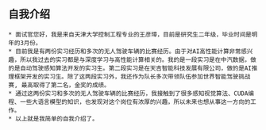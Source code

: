 ## 自我介绍
    * 面试官您好，我是来自天津大学控制工程专业的王彦璋，目前是研究生二年级，毕业时间是明年的3月份。
    * 目前我是有两份实习经历和多次的无人驾驶车辆的比赛经历。由于对AI高性能计算非常感兴趣，所以我过去的实习都是与深度学习与高性能计算相关的。我的是一段实习是在中汽数据，做的是自动驾驶感知算法开发的实习生。第二段实习是在天吉智能科技发展有限公司，做的是AI推理框架开发的实习生。除了这两段实习外，我还作为队长多次带领队伍参加世界智能驾驶挑战赛, 最高取得了第二名，金奖的成绩。
    * 通过这两份实习和多次的无人驾驶车辆的比赛经历，我接触到了很多感知视觉算法、CUDA编程、一些大语言模型的知识，也发现对这个岗位有浓厚的兴趣，所以未来也想从事这一方向的工作。
    * 以上就是我简单的自我介绍了。